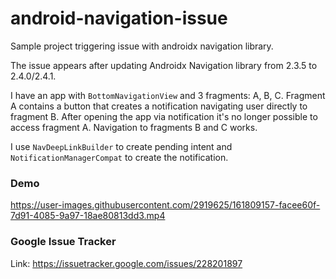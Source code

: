 # android-navigation-issue
Sample project triggering issue with androidx navigation library.

The issue appears after updating Androidx Navigation library from 2.3.5 to 2.4.0/2.4.1.

I have an app with `BottomNavigationView` and 3 fragments: A, B, C. Fragment A contains a button that creates a notification navigating user directly to fragment B. After opening the app via notification it's no longer possible to access fragment A. Navigation to fragments B and C works.

I use `NavDeepLinkBuilder` to create pending intent and `NotificationManagerCompat` to create the notification.

### Demo

https://user-images.githubusercontent.com/2919625/161809157-facee60f-7d91-4085-9a97-18ae80813dd3.mp4

### Google Issue Tracker
Link: https://issuetracker.google.com/issues/228201897
